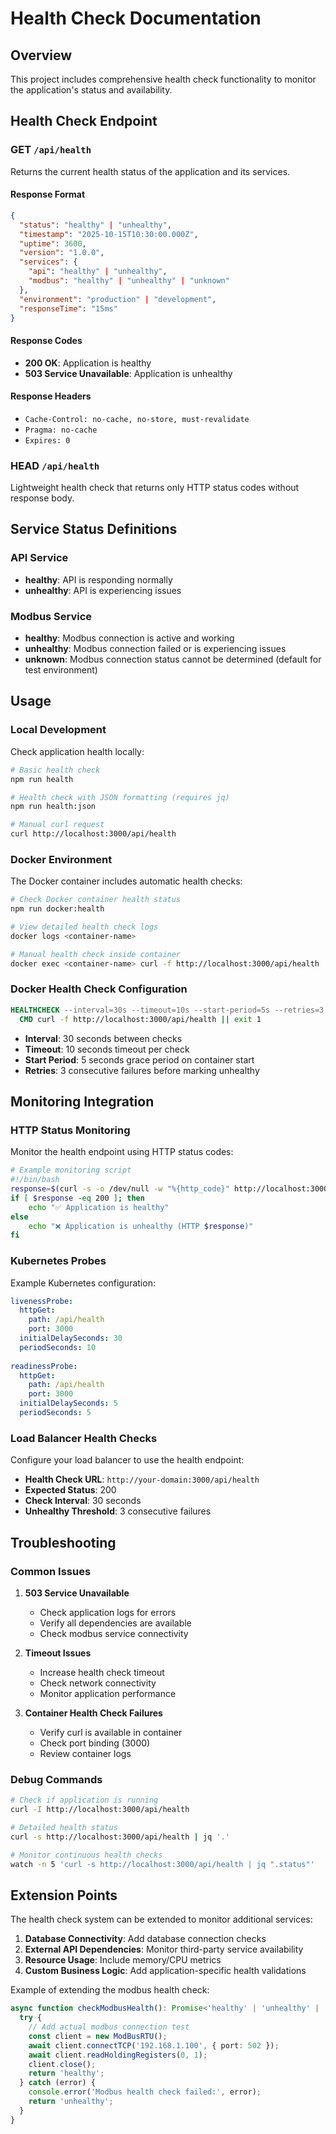 # Health Check Documentation

## Overview

This project includes comprehensive health check functionality to monitor the application's status and availability.

## Health Check Endpoint

### GET `/api/health`

Returns the current health status of the application and its services.

#### Response Format

```json
{
  "status": "healthy" | "unhealthy",
  "timestamp": "2025-10-15T10:30:00.000Z",
  "uptime": 3600,
  "version": "1.0.0",
  "services": {
    "api": "healthy" | "unhealthy",
    "modbus": "healthy" | "unhealthy" | "unknown"
  },
  "environment": "production" | "development",
  "responseTime": "15ms"
}
```

#### Response Codes

- **200 OK**: Application is healthy
- **503 Service Unavailable**: Application is unhealthy

#### Response Headers

- `Cache-Control: no-cache, no-store, must-revalidate`
- `Pragma: no-cache`
- `Expires: 0`

### HEAD `/api/health`

Lightweight health check that returns only HTTP status codes without response body.

## Service Status Definitions

### API Service
- **healthy**: API is responding normally
- **unhealthy**: API is experiencing issues

### Modbus Service
- **healthy**: Modbus connection is active and working
- **unhealthy**: Modbus connection failed or is experiencing issues
- **unknown**: Modbus connection status cannot be determined (default for test environment)

## Usage

### Local Development

Check application health locally:

```bash
# Basic health check
npm run health

# Health check with JSON formatting (requires jq)
npm run health:json

# Manual curl request
curl http://localhost:3000/api/health
```

### Docker Environment

The Docker container includes automatic health checks:

```bash
# Check Docker container health status
npm run docker:health

# View detailed health check logs
docker logs <container-name>

# Manual health check inside container
docker exec <container-name> curl -f http://localhost:3000/api/health
```

### Docker Health Check Configuration

```dockerfile
HEALTHCHECK --interval=30s --timeout=10s --start-period=5s --retries=3 \
  CMD curl -f http://localhost:3000/api/health || exit 1
```

- **Interval**: 30 seconds between checks
- **Timeout**: 10 seconds timeout per check
- **Start Period**: 5 seconds grace period on container start
- **Retries**: 3 consecutive failures before marking unhealthy

## Monitoring Integration

### HTTP Status Monitoring

Monitor the health endpoint using HTTP status codes:

```bash
# Example monitoring script
#!/bin/bash
response=$(curl -s -o /dev/null -w "%{http_code}" http://localhost:3000/api/health)
if [ $response -eq 200 ]; then
    echo "✅ Application is healthy"
else
    echo "❌ Application is unhealthy (HTTP $response)"
fi
```

### Kubernetes Probes

Example Kubernetes configuration:

```yaml
livenessProbe:
  httpGet:
    path: /api/health
    port: 3000
  initialDelaySeconds: 30
  periodSeconds: 10
  
readinessProbe:
  httpGet:
    path: /api/health
    port: 3000
  initialDelaySeconds: 5
  periodSeconds: 5
```

### Load Balancer Health Checks

Configure your load balancer to use the health endpoint:

- **Health Check URL**: `http://your-domain:3000/api/health`
- **Expected Status**: 200
- **Check Interval**: 30 seconds
- **Unhealthy Threshold**: 3 consecutive failures

## Troubleshooting

### Common Issues

1. **503 Service Unavailable**
   - Check application logs for errors
   - Verify all dependencies are available
   - Check modbus service connectivity

2. **Timeout Issues**
   - Increase health check timeout
   - Check network connectivity
   - Monitor application performance

3. **Container Health Check Failures**
   - Verify curl is available in container
   - Check port binding (3000)
   - Review container logs

### Debug Commands

```bash
# Check if application is running
curl -I http://localhost:3000/api/health

# Detailed health status
curl -s http://localhost:3000/api/health | jq '.'

# Monitor continuous health checks
watch -n 5 'curl -s http://localhost:3000/api/health | jq ".status"'
```

## Extension Points

The health check system can be extended to monitor additional services:

1. **Database Connectivity**: Add database connection checks
2. **External API Dependencies**: Monitor third-party service availability
3. **Resource Usage**: Include memory/CPU metrics
4. **Custom Business Logic**: Add application-specific health validations

Example of extending the modbus health check:

```typescript
async function checkModbusHealth(): Promise<'healthy' | 'unhealthy' | 'unknown'> {
  try {
    // Add actual modbus connection test
    const client = new ModBusRTU();
    await client.connectTCP('192.168.1.100', { port: 502 });
    await client.readHoldingRegisters(0, 1);
    client.close();
    return 'healthy';
  } catch (error) {
    console.error('Modbus health check failed:', error);
    return 'unhealthy';
  }
}
```